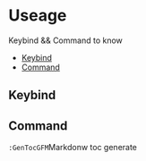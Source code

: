 Useage
===

Keybind && Command to know

<!-- markdown-toc GFM -->

* [Keybind](#keybind)
* [Command](#command)

<!-- markdown-toc -->

Keybind
---



Command
---
```:GenTocGFM```Markdonw toc generate
